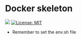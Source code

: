 # Docker skeleton

![](https://img.shields.io/maintenance/yes/2019.svg)
[![License: MIT](https://img.shields.io/badge/license-MIT-yellow.svg)](https://opensource.org/licenses/MIT)

- Remember to set the env.sh file
